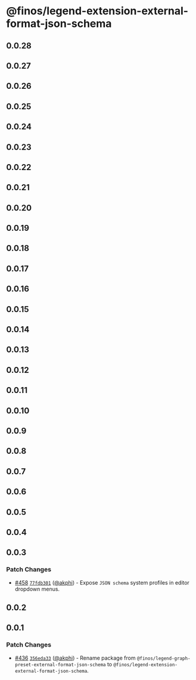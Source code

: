 # @finos/legend-extension-external-format-json-schema

## 0.0.28

## 0.0.27

## 0.0.26

## 0.0.25

## 0.0.24

## 0.0.23

## 0.0.22

## 0.0.21

## 0.0.20

## 0.0.19

## 0.0.18

## 0.0.17

## 0.0.16

## 0.0.15

## 0.0.14

## 0.0.13

## 0.0.12

## 0.0.11

## 0.0.10

## 0.0.9

## 0.0.8

## 0.0.7

## 0.0.6

## 0.0.5

## 0.0.4

## 0.0.3

### Patch Changes

- [#458](https://github.com/finos/legend-studio/pull/458) [`77fdb301`](https://github.com/finos/legend-studio/commit/77fdb301c0e6e4b484a127199140d689e4a86683) ([@akphi](https://github.com/akphi)) - Expose `JSON schema` system profiles in editor dropdown menus.

## 0.0.2

## 0.0.1

### Patch Changes

- [#436](https://github.com/finos/legend-studio/pull/436) [`356eda33`](https://github.com/finos/legend-studio/commit/356eda33c4efd9345ea48ae2e81dda4ad0029a09) ([@akphi](https://github.com/akphi)) - Rename package from `@finos/legend-graph-preset-external-format-json-schema` to `@finos/legend-extension-external-format-json-schema`.
